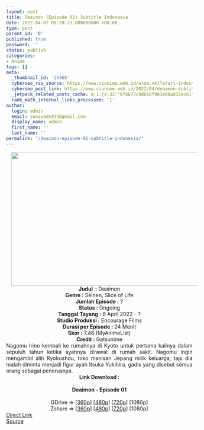 ```yaml
---
layout: post
title: Deaimon (Episode 01) Subtitle Indonesia
date: 2022-04-07 09:28:23.000000000 +00:00
type: post
parent_id: '0'
published: true
password: ''
status: publish
categories:
- Anime
tags: []
meta:
  _thumbnail_id: '25365'
  cyberseo_rss_source: https://www.ciunime.web.id/atom.xml?start-index=1
  cyberseo_post_link: https://www.ciunime.web.id/2022/04/deaimon-subtitle-indonesia.html
  _jetpack_related_posts_cache: a:1:{s:32:"8f6677c9d6b0f903e98ad32ec61f8deb";a:2:{s:7:"expires";i:1649435748;s:7:"payload";a:3:{i:0;a:1:{s:2:"id";i:25030;}i:1;a:1:{s:2:"id";i:24932;}i:2;a:1:{s:2:"id";i:24676;}}}}
  rank_math_internal_links_processed: '1'
author:
  login: admin
  email: senseads014@gmail.com
  display_name: admin
  first_name: ''
  last_name: ''
permalink: "/deaimon-episode-01-subtitle-indonesia/"
---
```

<div class="separator" style="clear: both; text-align: center;"><a href="https://blogger.googleusercontent.com/img/b/R29vZ2xl/AVvXsEhVbE6l2FJcbmZ8vPWcClgL1BW_hxljVNV8qSfJEwuNKDcFl9A_4gnYX8M3qdh6jHZFdtn4E0Md9_2iLaHxF33sb4FStbNUZZPBPybSP8-vDYCZUz3sfCRSdMb-V-2_QjFPN8_5-zris_cw7cxKOpD4oFdAW9mc91vSoh-5gqfKqcLT7J4HfWmpPLuR/s1280/Deaimon.jpeg" style="margin-left: 1em; margin-right: 1em;"><img border="0" data-original-height="720" data-original-width="1280" height="360" src="{{ site.baseurl }}/assets/2022/04/Deaimon.jpeg" width="640" /></a></div>
<div class="separator" style="clear: both; text-align: center;"></div>
<div style="text-align: center;"><b>Judul</b><b><b> </b>&nbsp;:</b> Deaimon</div>
<div style="text-align: center;"><b><b>Genre :</b></b> Seinen, Slice of Life</div>
<div style="text-align: center;"><b>Jumlah Episode :</b> ?<br /><b>Status :&nbsp;</b>Ongoing<br /><b>Tanggal Tayang :</b> 6 April&nbsp;2022 - ?<br /><b>Studio Produksi :</b>&nbsp;Encourage Films<br /><b>Durasi per Episode :</b> 24 Menit</div>
<div style="text-align: center;"><b>Skor :</b> 7.46 (MyAnimeList)</div>
<div style="text-align: center;"><b>Credit :</b>&nbsp;Gatsunime</div>
<div style="text-align: center;"></div>
<div style="text-align: justify;">Nagomu Irino kembali ke rumahnya di Kyoto untuk pertama kalinya dalam sepuluh tahun ketika ayahnya dirawat di rumah sakit. Nagomu ingin mengambil alih Ryokushou, toko manisan Jepang milik keluarga, tapi dia malah diminta menjadi figur ayah Itsuka Yukihira, gadis yang disebut semua orang sebagai penerusnya.</div>
<div style="text-align: justify;"></div>
<div style="text-align: justify;"></div>
<div style="text-align: center;">
<div style="text-align: center;">
<div style="text-align: left;">
<div style="text-align: center;"><b>Link Download :</b></div>
<div style="text-align: center;"><b><br /></b></div>
<div style="text-align: center;"><span style="text-align: left;"><b>Deaimon&nbsp;</b></span><b>- Episode 01</b></div>
<div style="text-align: center;"><b><br /></b></div>
<div style="text-align: center;">GDrive =&gt; [<a href="http://www.solidfiles.com/v/2dRgevv6pKxrN" target="_blank" rel="noopener">360p</a>] [<a href="http://www.solidfiles.com/v/nkLnawWRvjQ26" target="_blank" rel="noopener">480p</a>] [<a href="http://www.solidfiles.com/v/Pev63yY2vVGmW" target="_blank" rel="noopener">720p</a>] [1080p]</div>
<div style="text-align: center;">Zshare =&gt; [<a href="https://www73.zippyshare.com/v/104DUVLX/file.html" target="_blank" rel="noopener">360p</a>] [<a href="https://www73.zippyshare.com/v/3uFSVOmX/file.html" target="_blank" rel="noopener">480p</a>] [<a href="https://www73.zippyshare.com/v/pM0eUQQm/file.html" target="_blank" rel="noopener">720p</a>] [1080p]</div>
</div>
</div>
</div>
<link rel="stylesheet" href="https://cdnjs.cloudflare.com/ajax/libs/font-awesome/4.7.0/css/font-awesome.min.css" />
<div class="divbtn"> <a href="https://handymansurrender.com/fihup8buzv?key=94550f7ce39444073321dde3b8782f97" class="btn"><i class="fa fa-download"></i> Direct Link</a> <br /><a href="https://www.ciunime.web.id/2022/04/deaimon-subtitle-indonesia.html">Source</a> </div>
